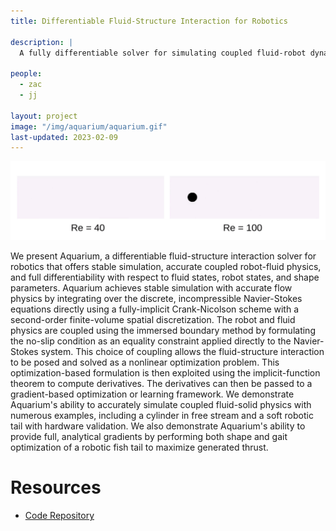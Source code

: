 ```yaml
---
title: Differentiable Fluid-Structure Interaction for Robotics

description: |
  A fully differentiable solver for simulating coupled fluid-robot dynamics

people:
  - zac
  - jj 

layout: project
image: "/img/aquarium/aquarium.gif"
last-updated: 2023-02-09
---
```


![Plane](/img/aquarium/freestream_cylinder_comparison.gif)

We present Aquarium, a differentiable fluid-structure interaction solver for robotics that offers stable simulation, accurate coupled robot-fluid physics, and full differentiability with respect to fluid states, robot states, and shape parameters. Aquarium achieves stable simulation with accurate flow physics by integrating over the discrete, incompressible Navier-Stokes equations directly using a fully-implicit Crank-Nicolson scheme with a second-order finite-volume spatial discretization. The robot and fluid physics are coupled using the immersed boundary method by formulating the no-slip condition as an equality constraint applied directly to the Navier-Stokes system. This choice of coupling allows the fluid-structure interaction to be posed and solved as a nonlinear optimization problem. This optimization-based formulation is then exploited using the implicit-function theorem to compute derivatives. The derivatives can then be passed to a gradient-based optimization or learning framework. We demonstrate Aquarium's ability to accurately simulate coupled fluid-solid physics with numerous examples, including a cylinder in free stream and a soft robotic tail with hardware validation. We also demonstrate Aquarium's ability to provide full, analytical gradients by performing both shape and gait optimization of a robotic fish tail to maximize generated thrust.

# Resources
* [Code Repository](https://github.com/RoboticExplorationLab/Aquarium.jl)